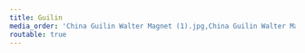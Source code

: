 ```yaml
---
title: Guilin
media_order: 'China Guilin Walter Magnet (1).jpg,China Guilin Walter Magnet (2).jpg,China Guilin Walter Magnet (3).jpg,China Guilin Walter Magnet (4).jpg,China Guilin Walter Magnet (5).jpg,China Guilin Walter Magnet (6).jpg,China Guilin Walter Magnet (7).jpg,China Guilin Walter Magnet (8).jpg,China Guilin Walter Magnet (9).jpg'
routable: true
---
```


